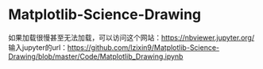 # Matplotlib-Science-Drawing

如果加载很慢甚至无法加载，可以访问这个网站：https://nbviewer.jupyter.org/ <br>
输入jupyter的url：https://github.com/lzixin9/Matplotlib-Science-Drawing/blob/master/Code/Matplotlib_Drawing.ipynb <br>
